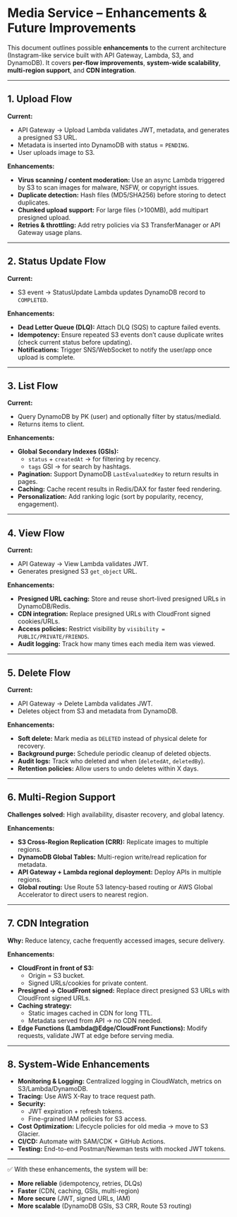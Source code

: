 # Media Service – Enhancements & Future Improvements

This document outlines possible **enhancements** to the current architecture (Instagram-like service built with API Gateway, Lambda, S3, and DynamoDB). It covers **per-flow improvements**, **system-wide scalability**, **multi-region support**, and **CDN integration**.

---

## 1. Upload Flow

**Current:**  
- API Gateway → Upload Lambda validates JWT, metadata, and generates a presigned S3 URL.  
- Metadata is inserted into DynamoDB with status = `PENDING`.  
- User uploads image to S3.  

**Enhancements:**  
- **Virus scanning / content moderation:** Use an async Lambda triggered by S3 to scan images for malware, NSFW, or copyright issues.  
- **Duplicate detection:** Hash files (MD5/SHA256) before storing to detect duplicates.  
- **Chunked upload support:** For large files (>100MB), add multipart presigned upload.  
- **Retries & throttling:** Add retry policies via S3 TransferManager or API Gateway usage plans.  

---

## 2. Status Update Flow

**Current:**  
- S3 event → StatusUpdate Lambda updates DynamoDB record to `COMPLETED`.  

**Enhancements:**  
- **Dead Letter Queue (DLQ):** Attach DLQ (SQS) to capture failed events.  
- **Idempotency:** Ensure repeated S3 events don’t cause duplicate writes (check current status before updating).  
- **Notifications:** Trigger SNS/WebSocket to notify the user/app once upload is complete.  

---

## 3. List Flow

**Current:**  
- Query DynamoDB by PK (user) and optionally filter by status/mediaId.  
- Returns items to client.  

**Enhancements:**  
- **Global Secondary Indexes (GSIs):**  
  - `status` + `createdAt` → for filtering by recency.  
  - `tags` GSI → for search by hashtags.  
- **Pagination:** Support DynamoDB `LastEvaluatedKey` to return results in pages.  
- **Caching:** Cache recent results in Redis/DAX for faster feed rendering.  
- **Personalization:** Add ranking logic (sort by popularity, recency, engagement).  

---

## 4. View Flow

**Current:**  
- API Gateway → View Lambda validates JWT.  
- Generates presigned S3 `get_object` URL.  

**Enhancements:**  
- **Presigned URL caching:** Store and reuse short-lived presigned URLs in DynamoDB/Redis.  
- **CDN integration:** Replace presigned URLs with CloudFront signed cookies/URLs.  
- **Access policies:** Restrict visibility by `visibility = PUBLIC/PRIVATE/FRIENDS`.  
- **Audit logging:** Track how many times each media item was viewed.  

---

## 5. Delete Flow

**Current:**  
- API Gateway → Delete Lambda validates JWT.  
- Deletes object from S3 and metadata from DynamoDB.  

**Enhancements:**  
- **Soft delete:** Mark media as `DELETED` instead of physical delete for recovery.  
- **Background purge:** Schedule periodic cleanup of deleted objects.  
- **Audit logs:** Track who deleted and when (`deletedAt`, `deletedBy`).  
- **Retention policies:** Allow users to undo deletes within X days.  

---

## 6. Multi-Region Support

**Challenges solved:** High availability, disaster recovery, and global latency.  

**Enhancements:**  
- **S3 Cross-Region Replication (CRR):** Replicate images to multiple regions.  
- **DynamoDB Global Tables:** Multi-region write/read replication for metadata.  
- **API Gateway + Lambda regional deployment:** Deploy APIs in multiple regions.  
- **Global routing:** Use Route 53 latency-based routing or AWS Global Accelerator to direct users to nearest region.  

---

## 7. CDN Integration

**Why:** Reduce latency, cache frequently accessed images, secure delivery.  

**Enhancements:**  
- **CloudFront in front of S3:**  
  - Origin = S3 bucket.  
  - Signed URLs/cookies for private content.  
- **Presigned → CloudFront signed:** Replace direct presigned S3 URLs with CloudFront signed URLs.  
- **Caching strategy:**  
  - Static images cached in CDN for long TTL.  
  - Metadata served from API → no CDN needed.  
- **Edge Functions (Lambda@Edge/CloudFront Functions):** Modify requests, validate JWT at edge before serving media.  

---

## 8. System-Wide Enhancements

- **Monitoring & Logging:** Centralized logging in CloudWatch, metrics on S3/Lambda/DynamoDB.  
- **Tracing:** Use AWS X-Ray to trace request path.  
- **Security:**  
  - JWT expiration + refresh tokens.  
  - Fine-grained IAM policies for S3 access.  
- **Cost Optimization:** Lifecycle policies for old media → move to S3 Glacier.  
- **CI/CD:** Automate with SAM/CDK + GitHub Actions.  
- **Testing:** End-to-end Postman/Newman tests with mocked JWT tokens.  

---

✅ With these enhancements, the system will be:  
- **More reliable** (idempotency, retries, DLQs)  
- **Faster** (CDN, caching, GSIs, multi-region)  
- **More secure** (JWT, signed URLs, IAM)  
- **More scalable** (DynamoDB GSIs, S3 CRR, Route 53 routing)  
